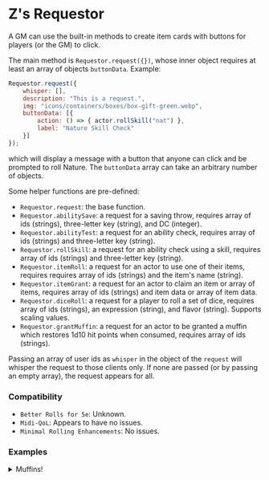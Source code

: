 # Z's Requestor
A GM can use the built-in methods to create item cards with buttons for players (or the GM) to click.

The main method is `Requestor.request({})`, whose inner object requires at least an array of objects `buttonData`. Example:

```js
Requestor.request({
	whisper: [],
	description: "This is a request.",
	img: "icons/containers/boxes/box-gift-green.webp",
	buttonData: [{
		action: () => { actor.rollSkill("nat") },
		label: "Nature Skill Check"
	}]
});
```
which will display a message with a button that anyone can click and be prompted to roll Nature. The `buttonData` array can take an arbitrary number of objects.

Some helper functions are pre-defined:
* `Requestor.request`: the base function.
* `Requestor.abilitySave`: a request for a saving throw, requires array of ids (strings), three-letter key (string), and DC (integer).
* `Requestor.abilityTest`: a request for an ability check, requires array of ids (strings) and three-letter key (string).
* `Requestor.rollSkill`: a request for an ability check using a skill, requires array of ids (strings) and three-letter key (string).
* `Requestor.itemRoll`: a request for an actor to use one of their items, requires requires array of ids (strings) and the item's name (string).
* `Requestor.itemGrant`: a request for an actor to claim an item or array of items, requires array of ids (strings) and item data or array of item data.
* `Requestor.diceRoll`: a request for a player to roll a set of dice, requires array of ids (strings), an expression (string), and flavor (string). Supports scaling values.
* `Requestor.grantMuffin`: a request for an actor to be granted a muffin which restores 1d10 hit points when consumed, requires array of ids (strings).

Passing an array of user ids as `whisper` in the object of the `request` will whisper the request to those clients only. If none are passed (or by passing an empty array), the request appears for all.

### Compatibility
* `Better Rolls for 5e`: Unknown.
* `Midi-QoL`: Appears to have no issues.
* `Minimal Rolling Enhancements`: No issues.

### Examples
<details><summary>Muffins!</summary>
	```js
Requestor.request({
	description: "Get your muffins here!",
	title: "Muffins!",
	buttonData: [
		{label: "Get Muffin", action: () => actor.createEmbeddedDocuments("Item", [{
			name: "Muffin",
			type: "consumable",
			img: "icons/containers/boxes/box-gift-green.webp",
			data: {
				description: {value: "<p>It's a free muffin!</p>"},
				weight: 0.1,
				price: 50,
				rarity: "common",
				activation: {type: "action", cost: 1},
				target: {type: "self"},
				range: {units: "self"},
				uses: {value: 1, max: "1", per: "charges", autoDestroy: true},
				actionType: "heal",
				damage: {parts: [["1d10","healing"]]},
				consumableType: "food"
			}
		}])},
		{label: "Eat Muffin", action: () => actor.items.getName("Muffin").roll()}
	]
});
```
	</details>
